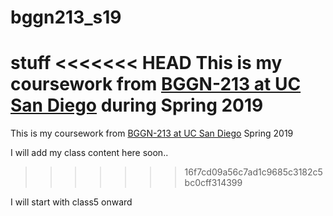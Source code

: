 # bggn213_s19
stuff
<<<<<<< HEAD
This is my coursework from [BGGN-213 at UC San Diego](https://bioboot.github.io/bggn213_S19/) during Spring 2019
=======
This is my coursework from [BGGN-213 at UC San Diego](https://bioboot.github.io/bggn213_S19/) Spring 2019 

I will add my class content here soon.. 
>>>>>>> 16f7cd09a56c7ad1c9685c3182c5bc0cff314399

I will start with class5 onward 